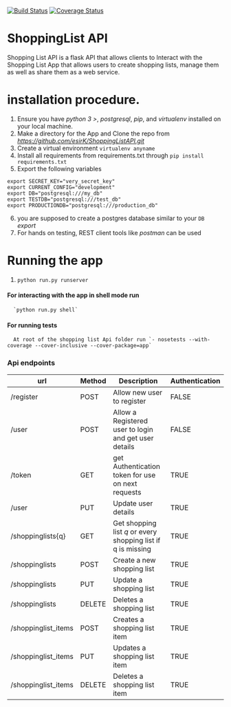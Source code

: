 [![Build Status](https://travis-ci.org/esirK/ShoppingListAPI.svg?branch=user)](https://travis-ci.org/esirK/ShoppingListAPI)
[![Coverage Status](https://coveralls.io/repos/github/esirK/ShoppingListAPI/badge.svg?branch=user)](https://coveralls.io/github/esirK/ShoppingListAPI?branch=user)
# ShoppingList API
Shopping List API is a flask API that allows clients to Interact with the Shopping List App that allows users to create shopping lists, manage them as well as share them
 as a web service.

# installation procedure.
  1. Ensure you have *python 3 >*, *postgresql*, *pip*, and *virtualenv* installed on your local machine.
  2. Make a directory for the App and Clone the repo from *https://github.com/esirK/ShoppingListAPI.git*
  3. Create a virtual environment `virtualenv anyname`
  4. Install all requirements from requirements.txt through `pip install requirements.txt`
  5. Export the following variables
  ```
  export SECRET_KEY="very_secret_key"
  export CURRENT_CONFIG="development"
  export DB="postgresql:///my_db"
  export TESTDB="postgresql:///test_db"
  export PRODUCTIONDB="postgresql:///production_db"
  ```
  6. you are supposed to create a postgres database similar to your `DB` *export*
  7. For hands on testing, REST client tools like *postman* can be used

# Running the app
  1. `python run.py runserver`

#### For interacting with the app in shell mode run
      `python run.py shell`
#### For running tests
      At root of the shopping list Api folder run `- nosetests --with-coverage --cover-inclusive --cover-package=app`

### Api endpoints

| url | Method|  Description| Authentication |
| --- | --- | --- | --- |
| /register | POST | Allow new user to register | FALSE
| /user | POST | Allow a Registered user to login and get user details | FALSE
| /token | GET | get Authentication token for use on next requests | TRUE
| /user | PUT | Update user details | TRUE
| /shoppinglists{q} | GET | Get shopping list *q* or every shopping list if q is missing |TRUE
| /shoppinglists | POST | Create a new shopping list|TRUE
| /shoppinglists | PUT | Update a shopping list|TRUE
| /shoppinglists | DELETE | Deletes a shopping list|TRUE
| /shoppinglist_items | POST | Creates a shopping list item|TRUE
| /shoppinglist_items | PUT | Updates a shopping list item|TRUE
| /shoppinglist_items | DELETE | Deletes a shopping list item|TRUE
